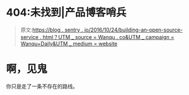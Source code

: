 # 404:未找到|产品博客哨兵

> 原文:[https://blog . sentry . io/2016/10/24/building-an-open-source-service . html？UTM _ source = Wanqu . co&UTM _ campaign = Wanqu+Daily&UTM _ medium = website](https://blog.sentry.io/2016/10/24/building-an-open-source-service.html?utm_source=wanqu.co&utm_campaign=Wanqu+Daily&utm_medium=website)

# 啊，见鬼

你只是走了一条不存在的路线。